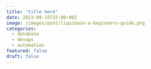 ```yaml
---
title: "title here"
date: 2023-09-15T15:00:00Z
image: /images/post/liquibase-a-beginners-guide.png
categories:
  - database
  - devops
  - automation
featured: false
draft: false
---
```

